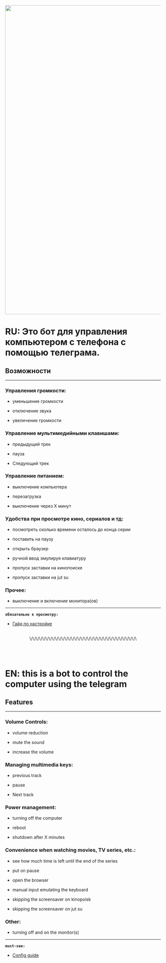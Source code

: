 <h3 align="center"><a href="https://t.me/redixyz"><img src="https://i.imgur.com/nb0eibx.png" width="1000"></a></h3>

# RU: Это бот для управления компьютером с телефона с помощью телеграма.

## Возможности

*****
### **Управления громкости:**

- уменьшение громкости

- отключение звука 

- увеличение громкости
### **Управление мультимедийными клавишами:** 

- предыдущий трек 

- пауза 

- Следующий трек
### **Управление питанием:** 

- выключение компьютера 

- перезагрузка 

- выключение через X минут 

### **Удобства при просмотре кино, сериалов и тд:** 

 - посмотреть сколько времени осталось до конца серии 

 - поставить на паузу 

 - открыть браузер 

 - ручной ввод эмулируя клавиатуру 

 - пропуск заставки на кинопоиске 

 - пропуск заставки на jut su 

### **Прочее:** 

 - выключение и включение монитора(ов)	 
---
**`обязательно к просмотру:`**
- [Гайд по настройке](https://youtu.be/7ZMHbdk6Ir8)
<br/><br/>

<p align="center">\/\/\/\/\/\/\/\/\/\/\/\/\/\/\/\/\/\/\/\/\/\/\/\/\/\/\/\/\/\/\/\/\/\</p>


<br/><br/>
# EN: this is a bot to control the computer using the telegram

## Features

*****
### **Volume Controls:** 

 - volume reduction 

 - mute the sound 

 - increase the volume 

### **Managing multimedia keys:** 

 - previous track 

 - pause 

 - Next track 

### **Power management:** 

 - turning off the computer 

- reboot 

- shutdown after X minutes 

### **Convenience when watching movies, TV series, etc.:** 

 - see how much time is left until the end of the series 

 - put on pause 

 - open the browser 

 - manual input emulating the keyboard 

 - skipping the screensaver on kinopoisk 

 - skipping the screensaver on jut su 

### **Other:**

 - turning off and on the monitor(s)
---

**`must-see:`**
- [Config guide](https://youtu.be/46w1Ats5LxY)
